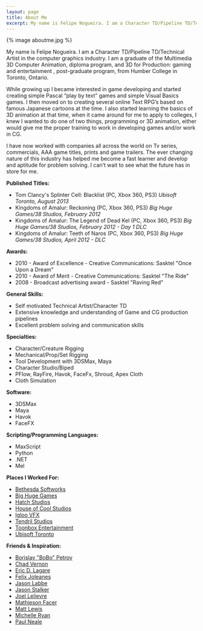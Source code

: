 ```yaml
---
layout: page
title: About Me
excerpt: My name is Felipe Nogueira. I am a Character TD/Pipeline TD/Technical Artist in the computer graphics industry.
---
```

{% image aboutme.jpg %}

My name is Felipe Nogueira. I am a Character TD/Pipeline TD/Technical Artist in the computer graphics industry. I am a graduate of the Multimedia 3D Computer Animation, diploma program, and 3D for Production: gaming and entertainment , post-graduate program, from Humber College in Toronto, Ontario.

While growing up I became interested in game developing and started creating simple Pascal “play by text” games and simple Visual Basics games. I then moved on to creating several online Text RPG’s based on famous Japanese cartoons at the time. I also started learning the basics of 3D animation at that time, when it came around for me to apply to colleges, I knew I wanted to do one of two things, programming or 3D animation, either would give me the proper training to work in developing games and/or work in CG.

I have now worked with companies all across the world on Tv series, commercials, AAA game titles, prints and game trailers. The ever changing nature of this industry has helped me become a fast learner and develop and aptitude for problem solving. I can’t wait to see what the future has in store for me.

**Published Titles:**

- Tom Clancy's Splinter Cell: Blacklist (PC, Xbox 360, PS3)
*Ubisoft Toronto, August 2013*
- Kingdoms of Amalur: Reckoning (PC, Xbox 360, PS3)
*Big Huge Games/38 Studios, February 2012*
- Kingdoms of Amalur: The Legend of Dead Kel (PC, Xbox 360, PS3)
*Big Huge Games/38 Studios, February 2012 - Day 1 DLC*
- Kingdoms of Amalur: Teeth of Naros (PC, Xbox 360, PS3)
*Big Huge Games/38 Studios, April 2012 - DLC*

**Awards:**

- 2010 - Award of Excellence - Creative Communications: Sasktel "Once Upon a Dream"
- 2010 - Award of Merit - Creative Communications: Sasktel "The Ride"
- 2008 - Broadcast advertising award - Sasktel "Raving Red"

**General Skills:**

- Self motivated Technical Artist/Character TD
- Extensive knowledge and understanding of Game and CG production pipelines
- Excellent problem solving and communication skills

**Specialties:**

- Character/Creature Rigging
- Mechanical/Prop/Set Rigging
- Tool Development with 3DSMax, Maya
- Character Studio/Biped
- PFlow, RayFire, Havok, FaceFx, Shroud, Apex Cloth
- Cloth Simulation

**Software:**

- 3DSMax
- Maya
- Havok
- FaceFX

**Scripting/Programming Languages:**

- MaxScript
- Python
- .NET
- Mel

**Places I Worked For:**

- [Bethesda Softworks](http://bethsoft.com/)
- [Big Huge Games](http://en.wikipedia.org/wiki/Big_Huge_Games)
- [Hatch Studios](http://www.hatchstudios.net/)
- [House of Cool Studios](http://www.houseofcool.com/)
- [Igloo VFX](http://www.igloovfx.com/)
- [Tendril Studios](http://studio.tendril.ca/)
- [Toonbox Entertainment](http://www.toonboxent.com/)
- [Ubisoft Toronto](http://ubisoft.com/)

**Friends & Inspiration:**

- [Borislav "BoBo" Petrov](http://www.scriptspot.com/bobo/)
- [Chad Vernon](http://www.chadvernon.com/blog/)
- [Eric D. Lagare](http://www.ericdlegare.com/)
- [Felix Joleanes](http://joleanes.com/)
- [Jason Labbe](http://www.jasonlabbe3d.com/)
- [Jason Stalker](http://www.swinkdesign.com/)
- [Joel Lelievre](http://www.divisionof8.com/)
- [Mathieson Facer](http://www.mathiesonfacer.com/)
- [Matt Lewis](http://mattlewis3d.com/)
- [Michelle Ryan](http://www.michelleryan.ca/)
- [Paul Neale](http://penproductions.ca/)
